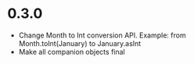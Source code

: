 0.3.0
=====

  - Change Month to Int conversion API. Example: from Month.toInt(January) to January.asInt
  - Make all companion objects final

